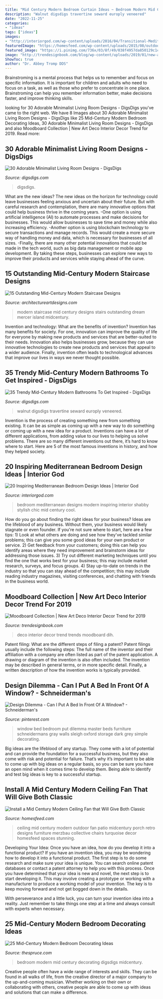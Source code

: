 ```yaml
---
title: "Mid Century Modern Bedroom Curtain Ideas ~ Bedroom Modern Mid Century Decorating Digsdigs Midcentury"
description: "Walnut digsdigs travertine seward europly veneered"
date: "2022-11-25"
categories:
- "ideas"
tags: ["ideas"]
images:
- "http://interiorgod.com/wp-content/uploads/2016/04/Transitional-Mediterranean-Bedroom.jpg"
featuredImage: "https://homesfeed.com/wp-content/uploads/2015/08/outdoor-mid-century-modern-ceiling-fan-on-wooden-ceilinf-with-turqouise-chairs-and-retro-furniture-for-porch.jpg"
featured_image: "https://i.pinimg.com/736x/03/8f/49/038f4957da850129c1c15c47ccb41305.jpg"
image: "http://trendesignbook.com/blog/wp-content/uploads/2019/01/new-art-deco-interior-decor-trend-for-2019-8.jpg"
ShowToc: true
author: "Dr. Abbey Tromp DDS"
---
```



Brainstroming is a mental process that helps us to remember and focus on specific information. It is important for children and adults who need to focus on a task, as well as those who prefer to concentrate in one place. Brainstroming can help you remember information better, make decisions faster, and improve thinking skills.

	

		
looking for 30 Adorable Minimalist Living Room Designs - DigsDigs you've came to the right web. We have 8 Images about 30 Adorable Minimalist Living Room Designs - DigsDigs like 25 Mid-Century Modern Bedroom Decorating Ideas, 30 Adorable Minimalist Living Room Designs - DigsDigs and also Moodboard Collection | New Art Deco Interior Decor Trend for 2019. Read more:
		
    
## 30 Adorable Minimalist Living Room Designs - DigsDigs

<img loading=lazy src="https://www.digsdigs.com/photos/adorable-minimalist-living-room-designs-20-554x831.jpg" onerror="this.onerror=null;this.src='https://tse1.mm.bing.net/th?id=OIP.EaYla99CwFOQNnO49lXbXgHaLH&amp;pid=15.1';" alt="30 Adorable Minimalist Living Room Designs - DigsDigs">

_Source: digsdigs.com_

>digsdigs. 

	

What are the new ideas?
The new ideas on the horizon for technology could leave businesses feeling anxious and uncertain about their future. But with careful research and contemplation, there are many innovative options that could help business thrive in the coming years. 
-One option is using artificial intelligence (AI) to automate processes and make decisions for businesses. This would allow businesses to save time and money while also increasing efficiency. 
-Another option is using blockchain technology to secure transactions and manage records. This would create a more secure way of handling money and data, which is necessary for businesses of all sizes. 
-Finally, there are many other potential innovations that could be made in the tech world, such as big data management or mobile app development. By taking these steps, businesses can explore new ways to improve their products and services while staying ahead of the curve.

    
## 15 Outstanding Mid-Century Modern Staircase Designs

<img loading=lazy src="https://www.architectureartdesigns.com/wp-content/uploads/2017/01/15-Outstanding-Mid-Century-Modern-Staircase-Designs-11-630x945.jpg" onerror="this.onerror=null;this.src='https://tse1.mm.bing.net/th?id=OIP.5Fm-ifVh2R1F31-GyR4z9AHaLH&amp;pid=15.1';" alt="15 Outstanding Mid-Century Modern Staircase Designs">

_Source: architectureartdesigns.com_

>modern staircase mid century designs stairs outstanding dream mercer island midcentury. 

	

Invention and technology: What are the benefits of invention?
Invention has many benefits for society. For one, innovation can improve the quality of life for everyone by making new products and services that are better-suited to their needs. Innovation also helps businesses grow, because they can use innovative technologies to create new products and services that appeal to a wider audience. Finally, invention often leads to technological advances that improve our lives in ways we never thought possible.

    
## 35 Trendy Mid-Century Modern Bathrooms To Get Inspired - DigsDigs

<img loading=lazy src="https://www.digsdigs.com/photos/trendy-mid-century-modern-bathrooms-to-get-inspired-15-554x740.jpg" onerror="this.onerror=null;this.src='https://tse3.mm.bing.net/th?id=OIP.9iKwoh-Usm0IAmhvf6k_UwHaJ5&amp;pid=15.1';" alt="35 Trendy Mid-Century Modern Bathrooms To Get Inspired - DigsDigs">

_Source: digsdigs.com_

>walnut digsdigs travertine seward europly veneered. 

	

Invention is the process of creating something new from something existing. It can be as simple as coming up with a new way to do something or coming up with a new idea for a product. Inventions can have a lot of different applications, from adding value to our lives to helping us solve problems. There are so many different inventions out there, it’s hard to know where to start. Here are 5 of the most famous inventions in history, and how they helped society.

    
## 20 Inspiring Mediterranean Bedroom Design Ideas | Interior God

<img loading=lazy src="http://interiorgod.com/wp-content/uploads/2016/04/Transitional-Mediterranean-Bedroom.jpg" onerror="this.onerror=null;this.src='https://tse3.mm.bing.net/th?id=OIP.PPoAYBwf6k4MtZ8Mf6DJzwHaLH&amp;pid=15.1';" alt="20 Inspiring Mediterranean Bedroom Design Ideas | Interior God">

_Source: interiorgod.com_

>bedroom mediterranean designs modern inspiring interior shabby stylish chic mid century cool. 

	

How do you go about finding the right ideas for your business?
Ideas are the lifeblood of any business. Without them, your business would likely stagnate or even founder. If you're not sure where to start, here are a few tips: 1) Look at what others are doing and see how they've tackled similar problems; this can give you some good ideas for your own product or service. 2) Get feedback from your customers; doing this can help you identify areas where they need improvement and brainstorm ideas for addressing those issues. 3) Try out different marketing techniques until you find the one that works best for your business; this may include market research, surveys, and focus groups. 4) Stay up-to-date on trends in the industry so that you can stay ahead of the competition; this may include reading industry magazines, visiting conferences, and chatting with friends in the business world.

    
## Moodboard Collection | New Art Deco Interior Decor Trend For 2019

<img loading=lazy src="http://trendesignbook.com/blog/wp-content/uploads/2019/01/new-art-deco-interior-decor-trend-for-2019-8.jpg" onerror="this.onerror=null;this.src='https://tse4.mm.bing.net/th?id=OIP.FUe_lKIrU6MZwRHj-0kPwwHaKO&amp;pid=15.1';" alt="Moodboard Collection | New Art Deco Interior Decor Trend for 2019">

_Source: trendesignbook.com_

>deco interior decor trend trends moodboard dih. 

	

Patent filing: What are the different steps of filing a patent?
Patent filings usually include the following steps: 
The full name of the inventor and their affiliation with a company are often listed as part of the patent application. A drawing or diagram of the invention is also often included. The invention may be described in general terms, or in more specific detail. Finally, a written description of how the invention works is typically provided.

    
## Design Dilemma - Can I Put A Bed In Front Of A Window? - Schneiderman&#039;s

<img loading=lazy src="https://i.pinimg.com/736x/03/8f/49/038f4957da850129c1c15c47ccb41305.jpg" onerror="this.onerror=null;this.src='https://tse4.mm.bing.net/th?id=OIP.cfQFZBX67q84MGzjEEvUSwHaHa&amp;pid=15.1';" alt="Design Dilemma - Can I Put A Bed In Front Of A Window? - Schneiderman&#039;s">

_Source: pinterest.com_

>window bed bedroom put dilemma master beds furniture schneidermans gray walls sleigh oxford storage dark grey simple decorating. 

	

Big ideas are the lifeblood of any startup. They come with a lot of potential and can provide the foundation for a successful business, but they also come with risk and potential for failure. That’s why it’s important to be able to come up with big ideas on a regular basis, so you can be sure you have an open mind when it comes time to develop them. Being able to identify and test big ideas is key to a successful startup.

    
## Install A Mid Century Modern Ceiling Fan That Will Give Both Classic

<img loading=lazy src="https://homesfeed.com/wp-content/uploads/2015/08/outdoor-mid-century-modern-ceiling-fan-on-wooden-ceilinf-with-turqouise-chairs-and-retro-furniture-for-porch.jpg" onerror="this.onerror=null;this.src='https://tse4.mm.bing.net/th?id=OIP.EzS6Z8Ok7XYIPTpb7OJizgHaLJ&amp;pid=15.1';" alt="Install a Mid Century Modern Ceiling Fan that Will Give Both Classic">

_Source: homesfeed.com_

>ceiling mid century modern outdoor fan patio midcentury porch retro designs furniture merzbau collective chairs turquoise decor homesfeed spaces stunning. 

	

Developing Your Idea: Once you have an idea, how do you develop it into a functional product?
If you have an invention idea, you may be wondering how to develop it into a functional product. The first step is to do some research and make sure your idea is unique. You can search online patent databases or contact a patent attorney to help you with this process.
Once you have determined that your idea is new and novel, the next step is to start developing it. This may involve creating a prototype or working with a manufacturer to produce a working model of your invention. The key is to keep moving forward and not get bogged down in the details.

With perseverance and a little luck, you can turn your invention idea into a reality. Just remember to take things one step at a time and always consult with experts when necessary.

    
## 25 Mid-Century Modern Bedroom Decorating Ideas

<img loading=lazy src="https://www.thespruce.com/thmb/D65inHdQG5szYrj7IAIJLUHg8rs=/960x0/filters:no_upscale():max_bytes(150000):strip_icc()/midcentury24-593b2e595f9b58d58aa027e1.jpg" onerror="this.onerror=null;this.src='https://tse2.mm.bing.net/th?id=OIP.pR8ppu0lCwGrwPAfdU8GGQHaJ3&amp;pid=15.1';" alt="25 Mid-Century Modern Bedroom Decorating Ideas">

_Source: thespruce.com_

>bedroom modern mid century decorating digsdigs midcentury. 

	

Creative people often have a wide range of interests and skills. They can be found in all walks of life, from the creative director of a major company to the up-and-coming musician. Whether working on their own or collaborating with others, creative people are able to come up with ideas and solutions that can make a difference.

